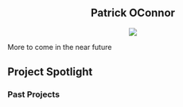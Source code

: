 <h2 align="center" color="#08A2DE">Patrick OConnor</h2>



  
  <p align="center">
  <!-- Typing SVG by DenverCoder1 - https://github.com/DenverCoder1/readme-typing-svg -->
  <a href="https://github.com/DenverCoder1/readme-typing-svg">
    <img src="https://readme-typing-svg.demolab.com/?lines=Software+Engineer+and+Robotics+Enthusiast;Always+learning+new+things;HCSC+Associate+Software+Engineer;Recent+computer+science+graduate&font=Fira%20Code&center=true&width=600&height=45&color=08A2DE&vCenter=true&pause=1000&size=22" /></a>
</p>


More to come in the near future

## Project Spotlight

### Past Projects
